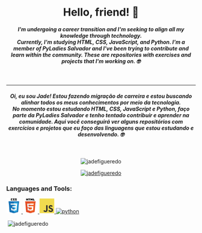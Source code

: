 

<h1 align="center">Hello, friend! 🤖</h1> 
 <h5 align="center">I'm undergoing a career transition and I'm seeking to align all my knowledge through technology.
<br>
Currently, I'm studying HTML, CSS, JavaScript, and Python. I'm a member of PyLadies Salvador and I've been trying to contribute and learn within the community.
These are repositories with exercises and projects that I'm working on. 🤓 </h5>
<br>

--------------------------------------------------------------------------------------------------------------------------------------------------------

<h5 align="center">Oi, eu sou Jade! Estou fazendo migração de carreira e estou buscando alinhar todos os meus conhecimentos por meio da tecnologia. 
<br>
 No momento estou estudando HTML, CSS, JavaScript e Python, faço parte da PyLadies Salvador e tenho tentado contribuir e aprender na comunidade.
 Aqui você conseguirá ver alguns repositórios com exercícios e projetos que eu faço das linguagens que estou estudando e desenvolvendo. 🤓 </h5>
 <br>

<p align="center"> <img src="https://komarev.com/ghpvc/?username=jadefigueredo&label=Profile%20views&color=0e75b6&style=flat" alt="jadefigueredo" /> </p>

<p align="center"> <a href="https://github.com/ryo-ma/github-profile-trophy"><img src="https://github-profile-trophy.vercel.app/?username=jadefigueredo" alt="jadefigueredo" /></a> </p>

<h3 align="left">Languages and Tools:</h3>
<p align="left"> 
  <a href="https://www.w3schools.com/css/" target="_blank" rel="noreferrer"> 
    <img src="https://raw.githubusercontent.com/devicons/devicon/master/icons/css3/css3-original-wordmark.svg" alt="css3" width="40" height="40"/> 
  </a>
  <a href="https://www.w3.org/html/" target="_blank" rel="noreferrer">
    <img src="https://raw.githubusercontent.com/devicons/devicon/master/icons/html5/html5-original-wordmark.svg" alt="html5" width="40" height="40"/>
  </a> 
  <a href="https://developer.mozilla.org/en-US/docs/Web/JavaScript" target="_blank" rel="noreferrer"> 
    <img src="https://raw.githubusercontent.com/devicons/devicon/master/icons/javascript/javascript-original.svg" alt="javascript" width="40" height="40"/>
  </a>
  <a href="https://docs.python.org/3/" target="_blank" rel="noreferrer">
    <img src="https://docs.python.org/3/_static/py.svg" alt="python" width="40" height="40"/>
  </a> 
</p>
<p>&nbsp;<img align="center" src="https://github-readme-stats.vercel.app/api?username=jadefigueredo&show_icons=true&locale=en" alt="jadefigueredo" /></p>
